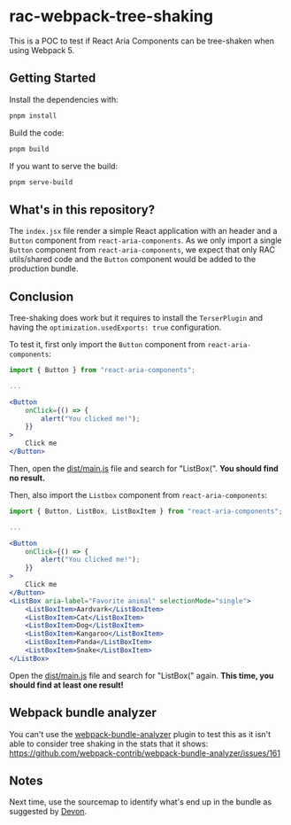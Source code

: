 # rac-webpack-tree-shaking

This is a POC to test if React Aria Components can be tree-shaken when using Webpack 5.

## Getting Started

Install the dependencies with:

```bash
pnpm install
```

Build the code:

```bash
pnpm build
```

If you want to serve the build:

```bash
pnpm serve-build
```

## What's in this repository?

The `index.jsx` file render a simple React application with an header and a `Button` component from `react-aria-components`. As we only import a single `Button` component from `react-aria-components`, we expect that only RAC utils/shared code and the `Button` component would be added to the production bundle.

## Conclusion

Tree-shaking does work but it requires to install the `TerserPlugin` and having the `optimization.usedExports: true` configuration.

To test it, first only import the `Button` component from `react-aria-components`:

```jsx
import { Button } from "react-aria-components";

...

<Button
    onClick={() => {
        alert("You clicked me!");
    }}
>
    Click me
</Button>
```

Then, open the [dist/main.js](./dist/main.js) file and search for "ListBox(". **You should find no result.**

Then, also import the `Listbox` component from `react-aria-components`:

```jsx
import { Button, ListBox, ListBoxItem } from "react-aria-components";

...

<Button
    onClick={() => {
        alert("You clicked me!");
    }}
>
    Click me
</Button>
<ListBox aria-label="Favorite animal" selectionMode="single">
    <ListBoxItem>Aardvark</ListBoxItem>
    <ListBoxItem>Cat</ListBoxItem>
    <ListBoxItem>Dog</ListBoxItem>
    <ListBoxItem>Kangaroo</ListBoxItem>
    <ListBoxItem>Panda</ListBoxItem>
    <ListBoxItem>Snake</ListBoxItem>
</ListBox>
```

Open the [dist/main.js](./dist/main.js) file and search for "ListBox(" again. **This time, you should find at least one result!**

## Webpack bundle analyzer

You can't use the [webpack-bundle-analyzer](https://www.npmjs.com/package/webpack-bundle-analyzer) plugin to test this as it isn't able to consider tree shaking in the stats that it shows: https://github.com/webpack-contrib/webpack-bundle-analyzer/issues/161

## Notes

Next time, use the sourcemap to identify what's end up in the bundle as suggested by [Devon](https://github.com/adobe/react-spectrum/discussions/5204#discussioncomment-7795915).
